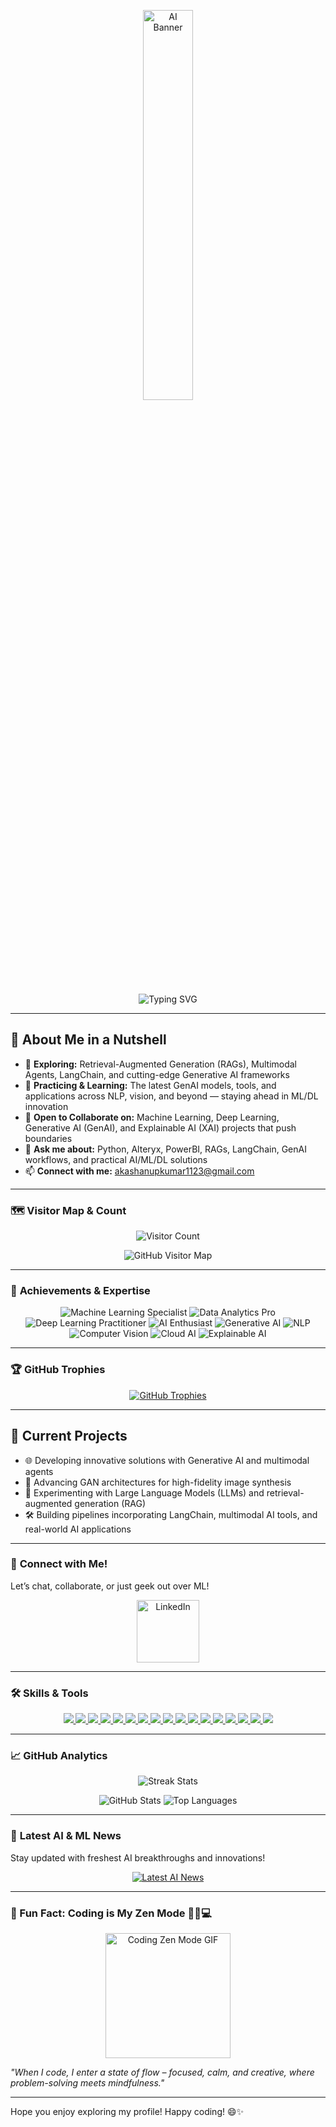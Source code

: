 <!-- Animated AI-Themed Banner -->
<p align="center">
  <img src="https://media.giphy.com/media/IpWc9hCbbAPvhRX1Je/giphy.gif" alt="AI Banner" width="40%" />
</p>

<!-- ASCII Banner with Typing Animation -->
<p align="center">
  <img src="https://readme-typing-svg.demolab.com?font=Fira+Code&weight=500&size=30&pause=1000&color=00FFFF&center=true&width=800&lines=Hey+There!+I'm+Akash+Anupkumar;Welcome+to+My+ML,+DL,+GenAI+Playground+%F0%9F%92%BB" alt="Typing SVG" />
</p>

---

## 🌌 **About Me in a Nutshell**
- 🔭 **Exploring:** Retrieval-Augmented Generation (RAGs), Multimodal Agents, LangChain, and cutting-edge Generative AI frameworks  
- 🌱 **Practicing & Learning:** The latest GenAI models, tools, and applications across NLP, vision, and beyond — staying ahead in ML/DL innovation  
- 🤝 **Open to Collaborate on:** Machine Learning, Deep Learning, Generative AI (GenAI), and Explainable AI (XAI) projects that push boundaries  
- 💬 **Ask me about:** Python, Alteryx, PowerBI, RAGs, LangChain, GenAI workflows, and practical AI/ML/DL solutions  
- 📫 **Connect with me:** akashanupkumar1123@gmail.com  

---

### 🗺️ Visitor Map & Count
<p align="center">
  <!-- Total Visitors -->
  <img src="https://komarev.com/ghpvc/?username=akashanupkumar1123&color=blueviolet&style=flat-square" alt="Visitor Count" />
</p>

<p align="center">
  <img src="https://github-profile-map.vercel.app/map?username=akashanupkumar1123&theme=light" alt="GitHub Visitor Map" />
</p>


---

### 🏅 **Achievements & Expertise**
<div align="center">
  <img src="https://img.shields.io/badge/Machine%20Learning%20Specialist-%233776AB.svg?style=for-the-badge&logo=python&logoColor=white" alt="Machine Learning Specialist" />
  <img src="https://img.shields.io/badge/Data%20Analytics%20Pro-%23FF6F00.svg?style=for-the-badge&logo=tableau&logoColor=white" alt="Data Analytics Pro" />
  <img src="https://img.shields.io/badge/Deep%20Learning%20Practitioner-%2300D09C.svg?style=for-the-badge&logo=tensorflow&logoColor=white" alt="Deep Learning Practitioner" />
  <img src="https://img.shields.io/badge/AI%20Enthusiast-%23FF5733.svg?style=for-the-badge&logo=brainly&logoColor=white" alt="AI Enthusiast" />
  <img src="https://img.shields.io/badge/Generative%20AI-%236E00FF.svg?style=for-the-badge&logo=github&logoColor=white" alt="Generative AI" />
  <img src="https://img.shields.io/badge/Natural%20Language%20Processing-%23009688.svg?style=for-the-badge&logo=openai&logoColor=white" alt="NLP" />
  <img src="https://img.shields.io/badge/Computer%20Vision-%23007ACC.svg?style=for-the-badge&logo=opencv&logoColor=white" alt="Computer Vision" />
  <img src="https://img.shields.io/badge/Cloud%20AI-%2332A5F9.svg?style=for-the-badge&logo=aws&logoColor=white" alt="Cloud AI" />
  <img src="https://img.shields.io/badge/Explainable%20AI-%23FF6F61.svg?style=for-the-badge&logo=data:image/svg+xml;base64,PHN2ZyBmaWxsPSJ3aGl0ZSIgdmVyc2lvbj0iMSIgdmlld0JveD0iMCAwIDQ4IDQ4IiB4bWxucz0iaHR0cDovL3d3dy53My5vcmcvMjAwMC9zdmciPjxwYXRoIGQ9Ik00MiAxMkgzNi42OTdMMy4wMjMgMTMuODdjLS40OTQuMDk4LS44NTMuNTczLS44NTIgMS4xMjFbMy4wMjMgMTMuODdMIDEuMDYzIDMzTDI2LjEzOCA0NEMzMC4wNDggNDMuMTIxIDM0IDQxLjYwMSAzNCAzOGwwLTdiMC01LjYyLTMtOC0zLTE1IDAtNS45NjktNC4wMS0xMS04LTE3LTEuMjEzLTEuMTQzLTIuMTUyLTEuODIzLTMuMDMtMiAxIDIubCsTMC01VjExTDM1IDE4djItOHpNMjQgMTNgMywwLDgsOCw4VjIwLjlMNjQgOTAoIi8+PC9zdmc+" alt="Explainable AI" />
</div>

---

### 🏆 GitHub Trophies
<p align="center">
  <a href="https://github.com/akashanupkumar1123">
    <img src="https://github-profile-trophy.vercel.app/?username=akashanupkumar1123&theme=discord&column=4&margin-w=20&margin-h=20&no-bg=true&no-frame=true&title=Stars,Commits,Followers,Repositories" alt="GitHub Trophies" />
  </a>
</p>


---

## 🚀 **Current Projects**
- 🌐 Developing innovative solutions with Generative AI and multimodal agents  
- 🎨 Advancing GAN architectures for high-fidelity image synthesis  
- 🤖 Experimenting with Large Language Models (LLMs) and retrieval-augmented generation (RAG)  
- 🛠️ Building pipelines incorporating LangChain, multimodal AI tools, and real-world AI applications  

---

### 🌈 **Connect with Me!**
Let’s chat, collaborate, or just geek out over ML!  
<div align="center">
  <a href="https://www.linkedin.com/in/akash1123" target="_blank">
    <img src="https://cdn-icons-png.flaticon.com/512/174/174857.png" alt="LinkedIn" width="100" height="100" />
  </a>
</div>

---

### 🛠️ **Skills & Tools**
<p align="center">
  <a href="https://www.python.org" target="_blank" rel="noreferrer">
    <img src="https://img.shields.io/badge/Python-%233776AB.svg?style=for-the-badge&logo=python&logoColor=white"/>
  </a>
  <a href="https://www.alteryx.com" target="_blank" rel="noreferrer">
    <img src="https://img.shields.io/badge/Alteryx-%233776AB.svg?style=for-the-badge&logo=alteryx&logoColor=white"/>
  </a>
  <a href="https://powerbi.microsoft.com/" target="_blank" rel="noreferrer">
    <img src="https://img.shields.io/badge/PowerBI-%23F2C811.svg?style=for-the-badge&logo=powerbi&logoColor=white"/>
  </a>
  <a href="https://pytorch.org" target="_blank" rel="noreferrer">
    <img src="https://img.shields.io/badge/PyTorch-%EE4C2C.svg?style=for-the-badge&logo=pytorch&logoColor=white"/>
  </a>
  <a href="https://keras.io" target="_blank" rel="noreferrer">
    <img src="https://img.shields.io/badge/Keras-%23D00000.svg?style=for-the-badge&logo=keras&logoColor=white"/>
  </a>
  <a href="https://www.microsoft.com/excel" target="_blank" rel="noreferrer">
    <img src="https://img.shields.io/badge/VBA-%230075A2.svg?style=for-the-badge&logo=microsoft-excel&logoColor=white"/>
  </a>
  <a href="https://www.tensorflow.org" target="_blank" rel="noreferrer">
    <img src="https://img.shields.io/badge/TensorFlow-%23FF6F00.svg?style=for-the-badge&logo=tensorflow"/>
  </a>
  <a href="https://opencv.org" target="_blank" rel="noreferrer">
    <img src="https://img.shields.io/badge/Computer%20Vision-%23FF6F00.svg?style=for-the-badge&logo=opencv&logoColor=white"/>
  </a>
  <a href="https://nlp.stanford.edu" target="_blank" rel="noreferrer">
    <img src="https://img.shields.io/badge/NLP-%2300C1B5.svg?style=for-the-badge&logo=read-the-docs&logoColor=white"/>
  </a>
  <a href="https://generativeai.google" target="_blank" rel="noreferrer">
    <img src="https://img.shields.io/badge/Generative%20AI-%23C13584.svg?style=for-the-badge&logo=google&logoColor=white"/>
  </a>
  <a href="https://spark.apache.org" target="_blank" rel="noreferrer">
    <img src="https://img.shields.io/badge/Apache%20Spark-%23E25A2B.svg?style=for-the-badge&logo=apache-spark&logoColor=white"/>
  </a>
  <a href="https://mlflow.org" target="_blank" rel="noreferrer">
    <img src="https://img.shields.io/badge/MLflow-%2300A6FB.svg?style=for-the-badge&logo=apache&logoColor=white"/>
  </a>
  <a href="https://render.com" target="_blank" rel="noreferrer">
    <img src="https://img.shields.io/badge/Render-%2328A3F7.svg?style=for-the-badge&logo=render&logoColor=white"/>
  </a>
  <a href="https://streamlit.io" target="_blank" rel="noreferrer">
    <img src="https://img.shields.io/badge/Streamlit-%23FF4B4B.svg?style=for-the-badge&logo=streamlit&logoColor=white"/>
  </a>
  <a href="https://gradio.app" target="_blank" rel="noreferrer">
    <img src="https://img.shields.io/badge/Gradio-%2300C7B7.svg?style=for-the-badge&logo=gradio&logoColor=white"/>
  </a>
  <a href="https://plotly.com/dash" target="_blank" rel="noreferrer">
    <img src="https://img.shields.io/badge/Dash-%23003861.svg?style=for-the-badge&logo=plotly&logoColor=white"/>
  </a>
  <a href="https://bokeh.org" target="_blank" rel="noreferrer">
    <img src="https://img.shields.io/badge/Bokeh-%236589FF.svg?style=for-the-badge&logo=bokeh&logoColor=white"/>
  </a>
</p>

---

### 📈 **GitHub Analytics**
<p align="center">
  <img src="https://github-readme-streak-stats.herokuapp.com/?user=akashanupkumar1123&theme=highcontrast" alt="Streak Stats"/>
</p>
<p align="center">
  <img src="https://github-readme-stats.vercel.app/api?username=akashanupkumar1123&show_icons=true&theme=tokyonight" alt="GitHub Stats" />
  <img src="https://github-readme-stats.vercel.app/api/top-langs?username=akashanupkumar1123&show_icons=true&locale=en&layout=compact&theme=tokyonight" alt="Top Languages" />
</p>

---

### 🤖 **Latest AI & ML News**
Stay updated with freshest AI breakthroughs and innovations!  
<p align="center">
  <a href="https://news.google.com/search?q=artificial%20intelligence&hl=en-US&gl=US&ceid=US%3Aen" target="_blank" rel="noopener noreferrer">
    <img src="https://img.shields.io/badge/Latest-AI_news-blue?style=for-the-badge&logo=google-news&logoColor=white" alt="Latest AI News" />
  </a>
</p>

---

### 🌟 Fun Fact: Coding is My Zen Mode 🧘‍♂️💻
<p align="center">
  <img src="https://media.giphy.com/media/3o6gbbuLW76jkt8vIc/giphy.gif" width="200" height="200" alt="Coding Zen Mode GIF" />
</p>

*"When I code, I enter a state of flow – focused, calm, and creative, where problem-solving meets mindfulness."*


---

Hope you enjoy exploring my profile! Happy coding! 😄✨
